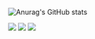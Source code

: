 ![Anurag's GitHub stats](https://github-readme-stats.vercel.app/api?username=GodSamble&theme=dark&show_icons=true)


<img src="https://img.shields.io/badge/Instagram-#E4405F?style=flat-square&logo=Instagram&logoColor=ff69b4"/>
<img src="https://img.shields.io/badge/Android-3DDC84?style=flat-square&logo=Android&logoColor=white"/>
<img src="https://img.shields.io/badge/뱃지레이블-배경색?style=뱃지모양&logo=로고&logoColor=로고색상"/>
